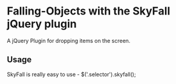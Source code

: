 Falling-Objects with the SkyFall jQuery plugin
==============================================

A jQuery Plugin for dropping items on the screen.

Usage
-----
SkyFall is really easy to use - $('.selector').skyfall();
